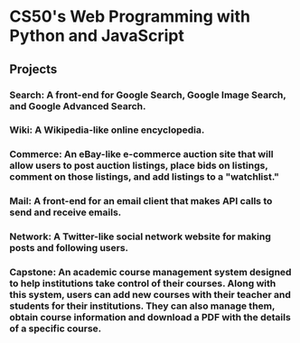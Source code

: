 # CS50's Web Programming with Python and JavaScript

## **Projects**

### **Search**: A front-end for Google Search, Google Image Search, and Google Advanced Search.

### **Wiki**: A Wikipedia-like online encyclopedia.

### **Commerce**: An eBay-like e-commerce auction site that will allow users to post auction listings, place bids on listings, comment on those listings, and add listings to a "watchlist."

### **Mail**: A front-end for an email client that makes API calls to send and receive emails.

### **Network**: A Twitter-like social network website for making posts and following users.

### **Capstone**: An academic course management system designed to help institutions take control of their courses. Along with this system, users can add new courses with their teacher and students for their institutions. They can also manage them, obtain course information and download a PDF with the details of a specific course.